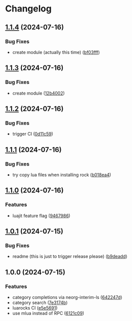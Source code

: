 # Changelog

## [1.1.4](https://github.com/benlubas/neorg-se/compare/v1.1.3...v1.1.4) (2024-07-16)


### Bug Fixes

* create module  (actually this time) ([bf03fff](https://github.com/benlubas/neorg-se/commit/bf03ffff7288bdf297b02dc1745af8fd894cb6ef))

## [1.1.3](https://github.com/benlubas/neorg-se/compare/v1.1.2...v1.1.3) (2024-07-16)


### Bug Fixes

* create module ([12b4002](https://github.com/benlubas/neorg-se/commit/12b40025321cbc2aaa6825548bed8d38c37b3904))

## [1.1.2](https://github.com/benlubas/neorg-se/compare/v1.1.1...v1.1.2) (2024-07-16)


### Bug Fixes

* trigger CI ([0d11c59](https://github.com/benlubas/neorg-se/commit/0d11c59e01441dd1fa74c3fb8ac695840cfc2e4a))

## [1.1.1](https://github.com/benlubas/neorg-se/compare/v1.1.0...v1.1.1) (2024-07-16)


### Bug Fixes

* try copy lua files when installing rock ([b018ea4](https://github.com/benlubas/neorg-se/commit/b018ea4be046bd5eb7dda10050fa4b89c8d76604))

## [1.1.0](https://github.com/benlubas/neorg-se/compare/v1.0.1...v1.1.0) (2024-07-16)


### Features

* luajit feature flag ([9467986](https://github.com/benlubas/neorg-se/commit/9467986666731f10cce764a29cf15ffc1eb5016d))

## [1.0.1](https://github.com/benlubas/neorg-se/compare/v1.0.0...v1.0.1) (2024-07-15)


### Bug Fixes

* readme (this is just to trigger release please) ([b9deadd](https://github.com/benlubas/neorg-se/commit/b9deadd0b4a9410d4be7300beb720ff2fa32bed2))

## 1.0.0 (2024-07-15)


### Features

* category completions via neorg-interim-ls ([642247d](https://github.com/benlubas/neorg-se/commit/642247d59165af3138c14384b494f8aac5454326))
* category search ([7e3174b](https://github.com/benlubas/neorg-se/commit/7e3174b877fa7db6b1d557348d4632503380540f))
* luarocks CI ([e5e5691](https://github.com/benlubas/neorg-se/commit/e5e5691b16435dc4ab9162d9009266d0a40745ca))
* use mlua instead of RPC ([6121c09](https://github.com/benlubas/neorg-se/commit/6121c09b48133a90f17e29f7a61f9177967dd50b))
